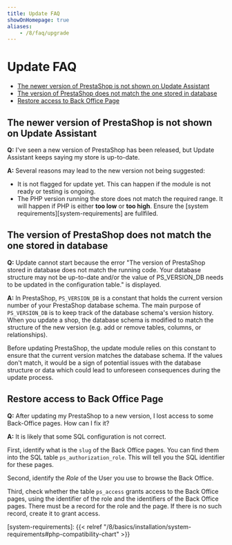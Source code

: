 ```yaml
---
title: Update FAQ
showOnHomepage: true
aliases:
    - /8/faq/upgrade
---
```


# Update FAQ

- [The newer version of PrestaShop is not shown on Update Assistant](#the-newer-version-of-prestashop-is-not-shown-on-update-assistant)
- [The version of PrestaShop does not match the one stored in database](#the-version-of-prestashop-does-not-match-the-one-stored-in-database)
- [Restore access to Back Office Page](#restore-access-to-back-office-page)

## The newer version of PrestaShop is not shown on Update Assistant

**Q:** I've seen a new version of PrestaShop has been released, but Update Assistant keeps saying my store is up-to-date.

**A:** Several reasons may lead to the new version not being suggested:
* It is not flagged for update yet. This can happen if the module is not ready or testing is ongoing.
* The PHP version running the store does not match the required range. It will happen if PHP is either **too low** or **too high**. Ensure the [system requirements][system-requirements] are fullfiled.

## The version of PrestaShop does not match the one stored in database

**Q:** Update cannot start because the error "The version of PrestaShop stored in database does not match the running code. Your database structure may not be up-to-date and/or the value of PS_VERSION_DB needs to be updated in the configuration table." is displayed.

**A:** In PrestaShop, `PS_VERSION_DB` is a constant that holds the current version number of your PrestaShop database schema. The main purpose of `PS_VERSION_DB` is to keep track of the database schema's version history. When you update a shop, the database schema is modified to match the structure of the new version (e.g. add or remove tables, columns, or relationships). 

Before updating PrestaShop, the update module relies on this constant to ensure that the current version matches the database schema. If the values don't match, it would be a sign of potential issues with the database structure or data which could lead to unforeseen consequences during the update process.

## Restore access to Back Office Page

**Q:** After updating my PrestaShop to a new version, I lost access to some Back-Office pages. How can I fix it?

**A:** It is likely that some SQL configuration is not correct.

First, identify what is the `slug` of the Back Office pages. You can find them into the SQL table `ps_authorization_role`. This will tell you the SQL identifier for these pages.

Second, identify the _Role_ of the User you use to browse the Back Office.

Third, check whether the table `ps_access` grants access to the Back Office pages, using the identifier of the role and the identifiers of the Back Office pages. There must be a record for the role and the page. If there is no such record, create it to grant access.

[system-requirements]: {{< relref "/8/basics/installation/system-requirements#php-compatibility-chart" >}}
